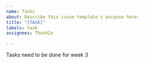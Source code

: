 ```yaml
---
name: Tasks
about: Describe this issue template's purpose here.
title: "[TASK]"
labels: task
assignees: Thanh2x

---
```


Tasks need to be done for week 3
